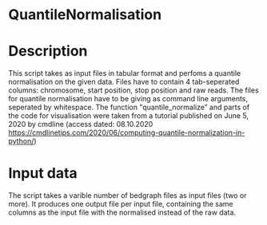 # QuantileNormalisation
# Description
This script takes as input files in tabular format and perfoms a quantile normalisation on the given data. Files have to contain 4 tab-seperated columns: chromosome, start position, stop position and raw reads. The files for quantile normalisation have to be giving as command line arguments, seperated by whitespace. The function "quantile_normalize” and parts of the code for visualisation were taken from a tutorial published on June 5, 2020 by cmdline (access dated: 08.10.2020 https://cmdlinetips.com/2020/06/computing-quantile-normalization-in-python/)

# Input data
The script takes a varible number of bedgraph files as input files (two or more). It produces one output file per input file, containing the same columns as the input file with the normalised instead of the raw data.

